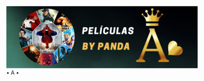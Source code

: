<img src="https://github.com/by-Panda/Lista-de-Peliculas/blob/main/IMG/Letra%20A.jpg" alt="Imagen de la letra A">
• A • 



